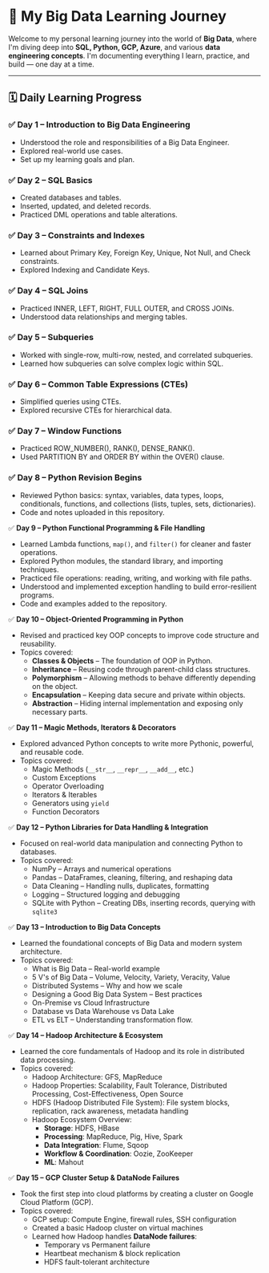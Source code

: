 # 🚀 My Big Data Learning Journey

Welcome to my personal learning journey into the world of **Big Data**, where I'm diving deep into **SQL, Python, GCP, Azure**, and various **data engineering concepts**. I'm documenting everything I learn, practice, and build — one day at a time.

---

## 🗓️ Daily Learning Progress

### ✅ **Day 1 – Introduction to Big Data Engineering**
- Understood the role and responsibilities of a Big Data Engineer.
- Explored real-world use cases.
- Set up my learning goals and plan.

### ✅ **Day 2 – SQL Basics**
- Created databases and tables.
- Inserted, updated, and deleted records.
- Practiced DML operations and table alterations.

### ✅ **Day 3 – Constraints and Indexes**
- Learned about Primary Key, Foreign Key, Unique, Not Null, and Check constraints.
- Explored Indexing and Candidate Keys.

### ✅ **Day 4 – SQL Joins**
- Practiced INNER, LEFT, RIGHT, FULL OUTER, and CROSS JOINs.
- Understood data relationships and merging tables.

### ✅ **Day 5 – Subqueries**
- Worked with single-row, multi-row, nested, and correlated subqueries.
- Learned how subqueries can solve complex logic within SQL.

### ✅ **Day 6 – Common Table Expressions (CTEs)**
- Simplified queries using CTEs.
- Explored recursive CTEs for hierarchical data.

### ✅ **Day 7 – Window Functions**
- Practiced ROW_NUMBER(), RANK(), DENSE_RANK().
- Used PARTITION BY and ORDER BY within the OVER() clause.

### ✅ **Day 8 – Python Revision Begins**
- Reviewed Python basics: syntax, variables, data types, loops, conditionals, functions, and collections (lists, tuples, sets, dictionaries).
- Code and notes uploaded in this repository.

✅ **Day 9 – Python Functional Programming & File Handling**
- Learned Lambda functions, `map()`, and `filter()` for cleaner and faster operations.
- Explored Python modules, the standard library, and importing techniques.
- Practiced file operations: reading, writing, and working with file paths.
- Understood and implemented exception handling to build error-resilient programs.
- Code and examples added to the repository.

✅ **Day 10 – Object-Oriented Programming in Python**
- Revised and practiced key OOP concepts to improve code structure and reusability.
- Topics covered:
  - **Classes & Objects** – The foundation of OOP in Python.
  - **Inheritance** – Reusing code through parent-child class structures.
  - **Polymorphism** – Allowing methods to behave differently depending on the object.
  - **Encapsulation** – Keeping data secure and private within objects.
  - **Abstraction** – Hiding internal implementation and exposing only necessary parts.

✅ **Day 11 – Magic Methods, Iterators & Decorators**
- Explored advanced Python concepts to write more Pythonic, powerful, and reusable code.
- Topics covered:
  - Magic Methods (`__str__`, `__repr__`, `__add__`, etc.)
  - Custom Exceptions
  - Operator Overloading
  - Iterators & Iterables
  - Generators using `yield`
  - Function Decorators

✅ **Day 12 – Python Libraries for Data Handling & Integration**
- Focused on real-world data manipulation and connecting Python to databases.
- Topics covered:
  - NumPy – Arrays and numerical operations
  - Pandas – DataFrames, cleaning, filtering, and reshaping data
  - Data Cleaning – Handling nulls, duplicates, formatting
  - Logging – Structured logging and debugging
  - SQLite with Python – Creating DBs, inserting records, querying with `sqlite3`

✅ **Day 13 – Introduction to Big Data Concepts**
- Learned the foundational concepts of Big Data and modern system architecture.
- Topics covered:
  - What is Big Data – Real-world example
  - 5 V's of Big Data – Volume, Velocity, Variety, Veracity, Value
  - Distributed Systems – Why and how we scale
  - Designing a Good Big Data System – Best practices
  - On-Premise vs Cloud Infrastructure
  - Database vs Data Warehouse vs Data Lake
  - ETL vs ELT – Understanding transformation flow.
  
✅ **Day 14 – Hadoop Architecture & Ecosystem**
- Learned the core fundamentals of Hadoop and its role in distributed data processing.
- Topics covered:
  - Hadoop Architecture: GFS, MapReduce
  - Hadoop Properties: Scalability, Fault Tolerance, Distributed Processing, Cost-Effectiveness, Open Source
  - HDFS (Hadoop Distributed File System): File system blocks, replication, rack awareness, metadata handling
  - Hadoop Ecosystem Overview:
    - **Storage**: HDFS, HBase
    - **Processing**: MapReduce, Pig, Hive, Spark
    - **Data Integration**: Flume, Sqoop
    - **Workflow & Coordination**: Oozie, ZooKeeper
    - **ML**: Mahout

✅ **Day 15 – GCP Cluster Setup & DataNode Failures**
- Took the first step into cloud platforms by creating a cluster on Google Cloud Platform (GCP).
- Topics covered:
  - GCP setup: Compute Engine, firewall rules, SSH configuration
  - Created a basic Hadoop cluster on virtual machines
  - Learned how Hadoop handles **DataNode failures**:
    - Temporary vs Permanent failure
    - Heartbeat mechanism & block replication
    - HDFS fault-tolerant architecture
